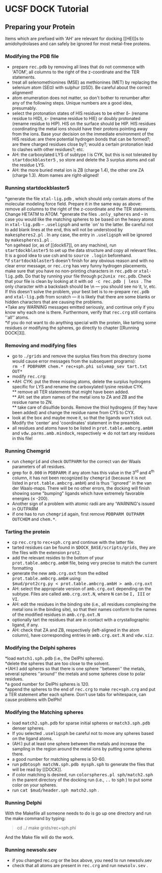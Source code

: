 # UCSF DOCK Tutorial
## Preparing your Protein

Items which are prefixed with 'AH' are relevant for docking [[HEI]]s to amidohydrolases and can safely be ignored for most metal-free proteins. 

### Modifying the PDB file
 
* prepare <tt>rec.pdb</tt>  by removing all lines that do not commence with 'ATOM', all columns to the right of the z-coordinate and the TER statements.  
* treat all selenomethionines (MSE) as methionines (MET) by replacing the selenium atom (SE&curren;) with sulphur (&curren;SD). Be careful about the correct alignment!  
* atom enumeration does not matter, so don't bother to renumber after any of the following steps. Unique numbers are a good idea, presumably.  
* select the protonation states of HIS residues to be either &delta;- (rename residue to HID), &epsilon;- (rename residue to HIE) or doubly protonated (rename residue to HIP). HIS on the surface should be HIP. HIS residues coordinating the metal ions should have their protons pointing away from the ions. Base your decision on the immediate environment of the HIS residue: are there potential hydrogen bonds that can be formed?; are there charged residues close by?; would a certain protonation lead to clashes with other residues?; etc.
* AH: the carboxylated LYS of subtype I is CYK, but this is not tolerated by <tt>startdockblaster5</tt> , so store and delete the 3 surplus atoms and call the residue LYS.  
* AH: the more buried metal ion is ZB (charge 1.4), the other one ZA (charge 1.3). Atom names are right-aligned!

### Running startdockblaster5
   
*generate the file <tt>xtal-lig.pdb</tt> , which should only contain atoms of the molecular modeling force field. Prepare it in the same way as above: remove all columns to the right of the z-coordinate and the TER statements. Change HETATM to ATOM.
*generate the files <tt>.only_spheres</tt> and &ndash; in case you would like the matching spheres to be based on the heavy atoms in <tt>xtal-lig.pdb</tt> &ndash; <tt>.useligsph</tt> and write `on' to the latter. Be careful not to add blank lines at the end, this will not be understood by <tt>makespheres2.pl</tt> . In any case, the entry in <tt>.useligsph</tt>  will be ignored by <tt>makespheres1.pl</tt> .  
*on sgehead (or, as of [[dock67]], on any machine), run <tt>startdockblaster5</tt>  to set up the data structure and copy all relevant files. It is a good idea to use csh and to <tt>source .login</tt> beforehand.  
*if <tt>startdockblaster5</tt>  doesn't finish for any obvious reason and with no clear error message, or <tt>rec.crg</tt> has very funny hydrogen placements, make sure that you have no non-printing characters in <tt>rec.pdb</tt> or <tt>xtal-lig.pdb</tt>. Do that by running your file through <tt>pc2unix rec.pdb</tt>. Check that your file is clean by looking at it with <tt>od -c rec.pdb | less </tt>. The only character with a backslash should be \n &mdash; you should see no \t, \r, etc. If this doesn't solve the problem, your best bet is to re-prepare <tt>rec.pdb</tt> and <tt>xtal-lig.pdb</tt> from scratch &mdash; it is likely that there are some blanks or hidden characters that are causing the problems.  
*Take any WARNING messages emitted seriously, and continue only if you know why each one is there. Furthermore, verify that <tt>rec.crg</tt> still contains ''all'' atoms.  
*if you do not want to do anything special with the protein, like tarting some residues or modifying the spheres, go directly to chapter [[Running DOCK|3]].

### Removing and modifying files
   
* go to <tt>./grids</tt>  and remove the surplus files from this directory (some would cause error messages from the subsequent programs):<br><tt>rm -f PDBPARM chem.* rec+sph.phi solvmap_sev tart.txt OUT*</tt>
* modify <tt>rec.crg</tt>: 
* *AH: CYK: put the three missing atoms, delete the surplus hydrogens specific for LYS and rename the carboxylated lysine residue CYK.  
** remove all TER statements that might have been added.  
** AH: set the atom names of the metal ions to ZA and ZB and the residue name to ZN.  
** take care of disulfide bonds. Remove the thiol hydrogens (if they have been added) and change the residue name from CYS to CYX.  
* look at the <tt>box</tt> and maybe move it, so that the ligands won't stick out. Modify the 'center' and 'coordinates' statement in the preamble.  
* all residues and atoms have to be listed in <tt>prot.table.ambcrg.ambH</tt> and <tt>vdw.parms.amb.mindock</tt>, respectively &rArr; do not tart any residues in this file!

### Running Chemgrid
   
* run <tt>chemgrid</tt> and check <tt>OUTPARM</tt> for the correct van der Waals parameters of all residues.  
* grep for <tt>0.000</tt>  in <tt>PDBPARM</tt>: if any atom has this value in the 3<sup>rd</sup> and 4<sup>th</sup> column, it has not been recognized by <tt>chemgrid</tt>  (because it is not listed in <tt>prot.table.ambcrg.ambH</tt>) and is thus ''ignored'' in the van der Waals-maps. There will be no other errors, the docking will finish showing some "bumping" ligands which have extremely favorable energies (&le; -200).
* Another sign of a problem with atomic radii are any 'WARNING's issued in OUTPARM
* if one has to run <tt>chemgrid</tt>  again, first remove <tt>PDBPARM OUTPARM OUTCHEM</tt> and <tt>chem.*</tt>.

### Tarting the protein
   
* cp <tt>rec.crg</tt> to <tt>rec+sph.crg</tt> and continue with the latter file.
* tarted residues can be found in <tt>$DOCK_BASE/scripts/grids</tt>, they are the files with the extension <tt>prot2</tt>.
* add the relevant resides to the bottom of your <tt>prot.table.ambcrg.ambH</tt> file, being very precise to match the current formatting
* generate the new <tt>amb.crg.oxt</tt> from the edited <tt>prot.table.ambcrg.ambH</tt> using:<br><tt>$mud/prot2crg.py < prot.table.ambcrg.ambH > amb.crg.oxt</tt>
* AH: select the appropriate version of <tt>amb.crg.oxt</tt> depending on the subtype. Files are called <tt>amb.crg.oxt.N</tt>, where <tt>N</tt> can be <tt>I, III</tt> or <tt>VI</tt>.  
* AH: edit the residues in the binding site (i.e., all residues complexing the metal ions in the binding site), so that their names conform to the names of the modified residues in <tt>amb.crg.oxt.N</tt>  
* optionally tart the residues that are in contact with a crystallographic ligand, if any.  
* AH: check that ZA and ZB, respectively (left-aligned in the atom column), have corresponding entries in <tt>amb.crg.oxt.N</tt>  and <tt>vdw.siz</tt>.

### Modifying the Delphi spheres
   
*load <tt>match1.sph.pdb</tt> (i.e., the DelPhi spheres).  
*delete the spheres that are too close to the solvent.  
*(AH:) add spheres so that there is one sphere ''between'' the metals, several spheres ''around'' the metals and some spheres close to polar residues.  
*a good number for DelPhi spheres is 120.  
*append the spheres to the end of <tt>rec.crg</tt> to make <tt>rec+sph.crg</tt> and put a TER statement after each sphere. Don't use tabs for whitespace, can cause problems with DelPhi!  

### Modifying the Matching spheres

* load <tt>match2.sph.pdb</tt> for sparse initial spheres or <tt>match3.sph.pdb</tt> denser spheres.
* If you selected <tt>.useligsph</tt> be careful not to move any spheres based on the ligand atoms.  
* (AH:) put at least one sphere between the metals and increase the sampling in the region around the metal ions by putting some spheres there.
* a good number for matching spheres is 50-60.  
* run <tt>pdbtosph matchN.sph.pdb mysph.sph</tt> to generate the files that will be read by [[DOCK]].   
* if color matching is desired, run <tt>colorspheres.pl sph/match2.sph</tt> in the parent directory of the docking run (i.e., <tt>..</tt> to <tt>sph</tt> ) to put some color on your spheres.  
* run <tt>cat $mud/header.sph match2.sph</tt> .

### Running Delphi

With the Makefile all someone needs to do is go up one directory and run the make command by typing:
 > cd ../
 > make grids/rec+sph.phi

And the Make file will do the work.

### Running newsolv.sev
   
* if you changed rec.crg or the box above, you need to run newsolv.sev   
* check that all atoms are present in <tt>rec.crg</tt> and run <tt>newsolv.sev</tt> .
